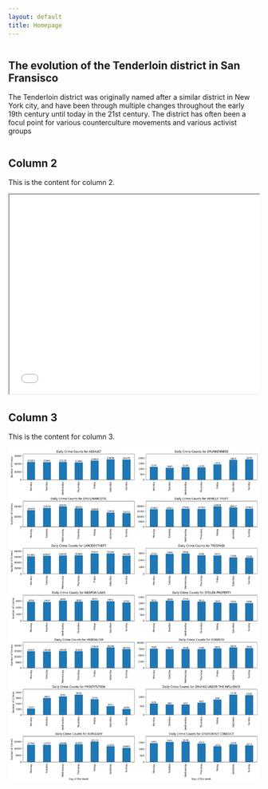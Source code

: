 ```yaml
---
layout: default
title: Homepage
---
```


<div class="container">
    <div class="column">
        <h2>The evolution of the Tenderloin district in San Fransisco </h2>
        <p>The Tenderloin district was originally named after a similar district in New York city, and have been through multiple changes throughout the early 19th century until today in the 21st century. The district has often been a focul point for various counterculture movements and various activist groups </p>
    </div>
    <div class="column">
        <h2>Column 2</h2>
        <p>This is the content for column 2.</p>
        <iframe src="{{ site.baseurl }}/assets/bokeh_plot.html" width="600" height="400"></iframe>
    </div>
    <div class="column">
        <h2>Column 3</h2>
        <p>This is the content for column 3.</p>
        <img src="./assets/figure.png" alt="Alt text" class="column-image">
    </div>
</div>